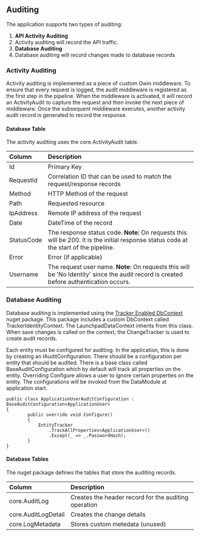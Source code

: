 ## Auditing
The application supports two types of auditing:

1. **API Activity Auditing** 
  1. Activity auditing will record the API traffic. 
2. **Database Auditing** 
  1. Database auditing will record changes made to database records

### Activity Auditing
Activity auditing is implemented as a piece of custom Owin middleware. To ensure that every request is logged, 
the audit middleware is registered as the first step in the pipeline. When the middleware is activated, it will record 
an ActivityAudit to capture the request and then invoke the next piece of middleware. Once the subsequent middleware executes, 
another activity audit record is generated to record the response.

#### Database Table
The activity auditing uses the core.ActivityAudit table.

| Column | Description | 
|:----|:----|
|Id | Primary Key |
|RequestId | Correlation ID that can be used to match the request/response records |
|Method | HTTP Method of the request | 
|Path | Requested resource | 
|IpAddress | Remote IP address of the request |
|Date| DateTime of the record |
|StatusCode | The response status code. **Note:** On requests this will be 200. It is the initial response status code at the start of the pipeline. |
|Error| Error (if applicable) |
|Username| The request user name. **Note:** On requests this will be 'No Identity' since the audit record is created before authentication occurs.|

### Database Auditing
Database auditing is implemented using the [Tracker Enabled DbContext](https://github.com/bilal-fazlani/tracker-enabled-dbcontext)
nuget package. This package includes a custom DbContext called TrackerIdentityContext. The LaunchpadDataContext inherits from this class. 
When save changes is called on the context, the ChangeTracker is used to create audit records. 

Each entity must be configured for auditing. In the application, this is done by creating an IAuditConfiguration. There should be a 
configuration per entity that should be audited. There is a base class called BaseAuditConfiguration which by default will track
all properties on the entity. Overriding Configure allows a user to ignore certain properties on the entity. The configurations will be invoked
from the DataModule at application start.

```
public class ApplicationUserAuditConfiguration : BaseAuditConfiguration<ApplicationUser>
{
        public override void Configure()
        {
            EntityTracker
                .TrackAllProperties<ApplicationUser>()
                .Except(_ => _.PasswordHash);
        }
}
```

#### Database Tables
The nuget package defines the tables that store the auditing records.

| Column | Description | 
|:----|:----|
| core.AuditLog | Creates the header record for the auditing operation |
| core.AuditLogDetail | Creates the change details |
| core.LogMetadata| Stores custom metedata (unused) |

